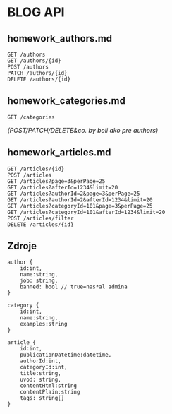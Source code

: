 # BLOG API


## homework_authors.md
```
GET /authors
GET /authors/{id}
POST /authors
PATCH /authors/{id}
DELETE /authors/{id}
```

## homework_categories.md
```
GET /categories
```
*(POST/PATCH/DELETE&co. by boli ako pre authors)*


## homework_articles.md
```
GET /articles/{id}
POST /articles
GET /articles?page=3&perPage=25
GET /articles?afterId=1234&limit=20
GET /articles?authorId=2&page=3&perPage=25
GET /articles?authorId=2&afterId=1234&limit=20
GET /articles?categoryId=101&page=3&perPage=25
GET /articles?categoryId=101&afterId=1234&limit=20
POST /articles/filter
DELETE /articles/{id}
```


## Zdroje
```
author {
    id:int,
    name:string,
    job: string,
    banned: bool // true=nas*al admina   
}

category {
    id:int,
    name:string,
    examples:string
}

article {
    id:int,
    publicationDatetime:datetime,
    authorId:int,
    categoryId:int,
    title:string,
    uvod: string,
    contentHtml:string
    contentPlain:string
    tags: string[]
}
```
